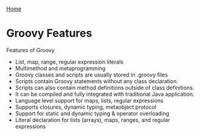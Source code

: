 [Home](./)

# Groovy Features

Features of Groovy

* List, map, range, regular expression literals
* Multimethod and metaprogramming
* Groovy classes and scripts are usually stored in .groovy files
* Scripts contain Groovy statements without any class declaration.
* Scripts can also contain method definitions outside of class definitions.
* It can be compiled and fully integrated with traditional Java application.
* Language level support for maps, lists, regular expressions
* Supports closures, dynamic typing, metaobject protocol
* Support for static and dynamic typing & operator overloading
* Literal declaration for lists (arrays), maps, ranges, and regular expressions
